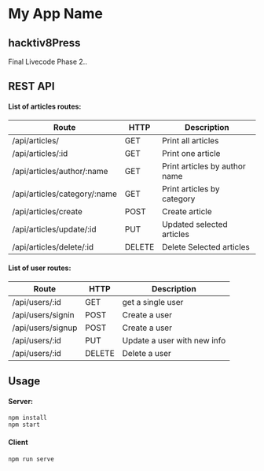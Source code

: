 # **My App Name**
## hacktiv8Press
Final Livecode Phase 2..

## REST API
#### List of articles routes:
|**Route**|**HTTP**|**Description**|
|---------|--------|---------------|
|/api/articles/|GET|Print all articles|
|/api/articles/:id|GET|Print one article|
|/api/articles/author/:name|GET|Print articles by author name|
|/api/articles/category/:name|GET|Print articles by category|
|/api/articles/create|POST|Create article|
|/api/articles/update/:id|PUT|Updated selected articles|
|/api/articles/delete/:id|DELETE|Delete Selected articles|

#### List of user routes:
|**Route**|**HTTP**|**Description**|
|---------|--------|---------------|
|/api/users/:id|GET|get a single user|
|/api/users/signin|POST|Create a user|
|/api/users/signup|POST|Create a user|
|/api/users/:id|PUT|Update a user with new info|
|/api/users/:id|DELETE|Delete a user|

## Usage
#### Server:
```
npm install
npm start
```

#### Client
```
npm run serve
```
